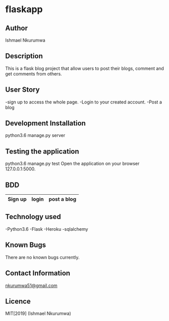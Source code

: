# flaskapp

## Author
Ishmael Nkurumwa

## Description
This is a flask blog project that allow users to post their blogs, comment and get comments from others.

## User Story
-sign up to access the whole page.
-Login to your created account.
-Post a blog

## Development Installation
python3.6 manage.py server

## Testing the application
python3.6 manage.py test
Open the application on your browser 127.0.0.1:5000.

## BDD
|Sign up   | login   | post a blog|
|-----------|---------|------------|

## Technology used
-Python3.6
-Flask
-Heroku
-sqlalchemy

## Known Bugs
There are no known bugs currently.

## Contact Information
 nkurumwa51@gmail.com

 ## Licence

 MIT[2019] (Ishmael Nkurumwa)

